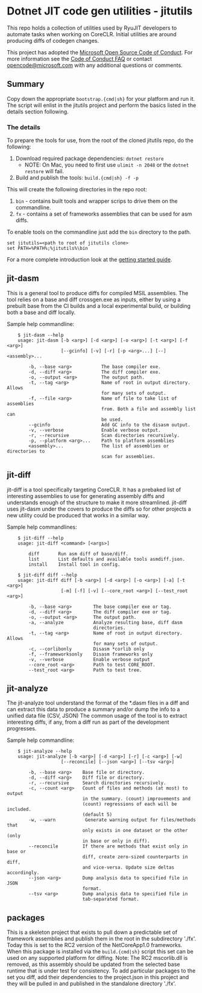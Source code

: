 # Dotnet JIT code gen utilities - jitutils

This repo holds a collection of utilities used by RyuJIT developers to 
automate tasks when working on CoreCLR.  Initial utilities are around 
producing diffs of codegen changes.

This project has adopted the [Microsoft Open Source Code of Conduct](https://opensource.microsoft.com/codeofconduct/). For more information see the [Code of Conduct FAQ](https://opensource.microsoft.com/codeofconduct/faq/) or contact [opencode@microsoft.com](mailto:opencode@microsoft.com) with any additional questions or comments.

## Summary

Copy down the appropriate `bootstrap.{cmd|sh}` for your platform and run it.  The script 
will enlist in the jitutils project and perform the basics listed in the details section 
following.

### The details

To prepare the tools for use, from the root of the cloned jitutils repo, do the following: 
 1. Download required package dependencies: `dotnet restore`
    * NOTE: On Mac, you need to first use `ulimit -n 2048` or the `dotnet restore` will fail.
 2. Build and publish the tools: `build.{cmd|sh} -f -p`

This will create the following directories in the repo root:
 1. `bin` - contains built tools and wrapper scrips to drive them on the commandline.
 2. `fx` - contains a set of frameworks assemblies that can be used for asm diffs.

To enable tools on the commandline just add the `bin` directory to the path.
```
set jitutils=<path to root of jitutils clone>
set PATH=%PATH%;%jitutils%\bin
```

For a more complete introduction look at the [getting started guide](doc/getstarted.md).

## jit-dasm

This is a general tool to produce diffs for compiled MSIL assemblies.  The 
tool relies on a base and diff crossgen.exe as inputs, either by using a
prebuilt base from the CI builds and a local experimental build, or 
building both a base and diff locally.

Sample help commandline:
```
    $ jit-dasm --help
    usage: jit-dasm [-b <arg>] [-d <arg>] [-o <arg>] [-t <arg>] [-f <arg>]
                    [--gcinfo] [-v] [-r] [-p <arg>...] [--] <assembly>...

        -b, --base <arg>           The base compiler exe.
        -d, --diff <arg>           The diff compiler exe.
        -o, --output <arg>         The output path.
        -t, --tag <arg>            Name of root in output directory.  Allows
                                   for many sets of output.
        -f, --file <arg>           Name of file to take list of assemblies
                                   from. Both a file and assembly list can
                                   be used.
        --gcinfo                   Add GC info to the disasm output.
        -v, --verbose              Enable verbose output.
        -r, --recursive            Scan directories recursively.
        -p, --platform <arg>...    Path to platform assemblies
        <assembly>...              The list of assemblies or directories to
                                   scan for assemblies.
```

## jit-diff

jit-diff is a tool specifically targeting CoreCLR.  It has a prebaked list of interesting
assemblies to use for generating assembly diffs and understands enough of the structure
to make it more streamlined.  jit-diff uses jit-dasm under the covers to produce the diffs so 
for other projects a new utility could be produced that works in a similar way.

Sample help commandlines:
```
    $ jit-diff --help
    usage: jit-diff <command> [<args>]

        diff       Run asm diff of base/diff.
        list       List defaults and available tools asmdiff.json.
        install    Install tool in config.
```
```
    $ jit-diff diff --help
    usage: jit-diff diff [-b <arg>] [-d <arg>] [-o <arg>] [-a] [-t <arg>]
                    [-m] [-f] [-v] [--core_root <arg>] [--test_root <arg>]

        -b, --base <arg>        The base compiler exe or tag.
        -d, --diff <arg>        The diff compiler exe or tag.
        -o, --output <arg>      The output path.
        -a, --analyze           Analyze resulting base, diff dasm
                                directories.
        -t, --tag <arg>         Name of root in output directory.  Allows
                                for many sets of output.
        -c, --corlibonly        Disasm *corlib only
        -f, --frameworksonly    Disasm frameworks only
        -v, --verbose           Enable verbose output
        --core_root <arg>       Path to test CORE_ROOT.
        --test_root <arg>       Path to test tree.
```

## jit-analyze

The jit-analyze tool understand the format of the *.dasm files in a diff and can extract
this data to produce a summary and/or dump the info to a unified data file (CSV, JSON)
The common usage of the tool is to extract interesting diffs, if any, from a diff run as
part of the development progresses.

Sample help commandline:
```
    $ jit-analyze --help
    usage: jit-analyze [-b <arg>] [-d <arg>] [-r] [-c <arg>] [-w]
                    [--reconcile] [--json <arg>] [--tsv <arg>]

        -b, --base <arg>    Base file or directory.
        -d, --diff <arg>    Diff file or directory.
        -r, --recursive     Search directories recursively.
        -c, --count <arg>   Count of files and methods (at most) to output
                            in the summary. (count) improvements and
                            (count) regressions of each will be included.
                            (default 5)
        -w, --warn           Generate warning output for files/methods that
                            only exists in one dataset or the other (only
                            in base or only in diff).
        --reconcile         If there are methods that exist only in base or
                            diff, create zero-sized counterparts in diff,
                            and vice-versa. Update size deltas accordingly.
        --json <arg>        Dump analysis data to specified file in JSON
                            format.
        --tsv <arg>         Dump analysis data to specified file in
                            tab-separated format.
```

## packages

This is a skeleton project that exists to pull down a predictable set of framework 
assemblies and publish them in the root in the subdirectory './fx'.  Today this is 
set to the RC2 version of the NetCoreApp1.0 frameworks.  When this package is installed 
via the `build.{cmd|sh}` script this set can be used on any supported platform for 
diffing.  Note: The RC2 mscorlib.dll is removed, as this assembly should be updated from 
the selected base runtime that is under test for consistency. To add particular packages 
to the set you diff, add their dependencies to the project.json in this project and 
they will be pulled in and published in the standalone directory './fx'.
